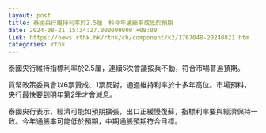 ```yaml
---
layout: post
title: 泰國央行維持利率於2.5厘　料今年通脹率或低於預期
date: 2024-08-21 15:34:27.000000000 +08:00
link: https://news.rthk.hk/rthk/ch/component/k2/1767048-20240821.htm
categories: rthk
---
```


泰國央行維持指標利率於2.5厘，連續5次會議按兵不動，符合市場普遍預期。

貨幣政策委員會以6票贊成、1票反對，通過維持利率於十多年高位。市場預料，央行最快要到明年第2季才會減息。

泰國央行表示，經濟可能如預期擴張，出口正緩慢復蘇，指標利率要與經濟保持一致。今年通脹率可能低於預期，中期通脹預期符合目標。
